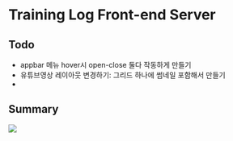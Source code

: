 # Training Log Front-end Server

## Todo

- appbar 메뉴 hover시 open-close 둘다 작동하게 만들기
- 유튜브영상 레이아웃 변경하기: 그리드 하나에 썸네일 포함해서 만들기
-

## Summary

![](https://res.cloudinary.com/yangeok/image/upload/v1554888938/11.jpg)
